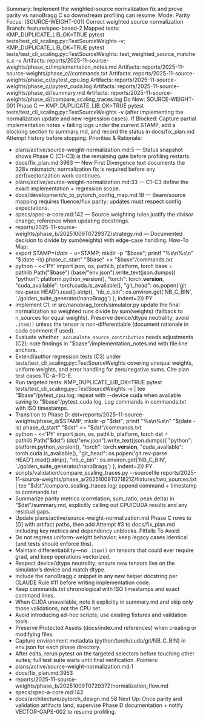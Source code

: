 Summary: Implement the weighted-source normalization fix and prove parity vs nanoBragg C so downstream profiling can resume.
Mode: Parity
Focus: [SOURCE-WEIGHT-001] Correct weighted source normalization
Branch: feature/spec-based-2
Mapped tests: KMP_DUPLICATE_LIB_OK=TRUE pytest tests/test_cli_scaling.py::TestSourceWeights -v; KMP_DUPLICATE_LIB_OK=TRUE pytest tests/test_cli_scaling.py::TestSourceWeights::test_weighted_source_matches_c -v
Artifacts: reports/2025-11-source-weights/phase_c/<STAMP>/implementation_notes.md
Artifacts: reports/2025-11-source-weights/phase_c/<STAMP>/commands.txt
Artifacts: reports/2025-11-source-weights/phase_c/<STAMP>/pytest_cpu.log
Artifacts: reports/2025-11-source-weights/phase_c/<STAMP>/pytest_cuda.log
Artifacts: reports/2025-11-source-weights/phase_d/<STAMP>/summary.md
Artifacts: reports/2025-11-source-weights/phase_d/<STAMP>/compare_scaling_traces.log
Do Now: SOURCE-WEIGHT-001 Phase C — KMP_DUPLICATE_LIB_OK=TRUE pytest tests/test_cli_scaling.py::TestSourceWeights -v (after implementing the normalization update and new regression cases).
If Blocked: Capture partial implementation notes + failing logs under the current STAMP, add a blocking section to summary.md, and record the status in docs/fix_plan.md Attempt history before stopping.
Priorities & Rationale:
- plans/active/source-weight-normalization.md:5 — Status snapshot shows Phase C (C1–C3) is the remaining gate before profiling restarts.
- docs/fix_plan.md:3963 — New First Divergence text documents the 328× mismatch; normalization fix is required before any perf/vectorization work continues.
- plans/active/source-weight-normalization.md:33 — C1–C3 define the exact implementation + regression scope.
- docs/development/c_to_pytorch_config_map.md:18 — Beam/source mapping requires fluence/flux parity; updates must respect config expectations.
- specs/spec-a-core.md:142 — Source weighting rules justify the divisor change; reference when updating docstrings.
- reports/2025-11-source-weights/phase_b/20251009T072937Z/strategy.md — Documented decision to divide by sum(weights) with edge-case handling.
How-To Map:
- export STAMP=$(date -u +%Y%m%dT%H%M%SZ); base=reports/2025-11-source-weights/phase_c/$STAMP; mkdir -p "$base"; printf "%s\n%s\n" "$(date -Is) phase_c_start" "$base" >> "$base"/commands.txt
- python - <<'PY'
import json, os, pathlib, platform, torch
base = pathlib.Path("$base")
(base/"env.json").write_text(json.dumps({
    "python": platform.python_version(),
    "torch": torch.__version__,
    "cuda_available": torch.cuda.is_available(),
    "git_head": os.popen('git rev-parse HEAD').read().strip(),
    "nb_c_bin": os.environ.get('NB_C_BIN', './golden_suite_generator/nanoBragg')
}, indent=2))
PY
- Implement C1: in src/nanobrag_torch/simulator.py update the final normalization so weighted runs divide by sum(weights) (fallback to n_sources for equal weights). Preserve device/dtype neutrality; avoid `.item()` unless the tensor is non-differentiable (document rationale in code comment if used).
- Evaluate whether `_accumulate_source_contribution` needs adjustments (C2); note findings in "$base"/implementation_notes.md with file:line anchors.
- Extend/author regression tests (C3) under tests/test_cli_scaling.py::TestSourceWeights covering unequal weights, uniform weights, and error handling for zero/negative sums. Cite plan test cases TC-A–TC-E.
- Run targeted tests: KMP_DUPLICATE_LIB_OK=TRUE pytest tests/test_cli_scaling.py::TestSourceWeights -v | tee "$base"/pytest_cpu.log; repeat with --device cuda when available saving to "$base"/pytest_cuda.log. Log commands in commands.txt with ISO timestamps.
- Transition to Phase D: dst=reports/2025-11-source-weights/phase_d/$STAMP; mkdir -p "$dst"; printf "%s\n%s\n" "$(date -Is) phase_d_start" "$dst" >> "$dst"/commands.txt
- python - <<'PY'
import json, os, pathlib, platform, torch
dst = pathlib.Path("$dst")
(dst/"env.json").write_text(json.dumps({
    "python": platform.python_version(),
    "torch": torch.__version__,
    "cuda_available": torch.cuda.is_available(),
    "git_head": os.popen('git rev-parse HEAD').read().strip(),
    "nb_c_bin": os.environ.get('NB_C_BIN', './golden_suite_generator/nanoBragg')
}, indent=2))
PY
- scripts/validation/compare_scaling_traces.py --sourcefile reports/2025-11-source-weights/phase_a/20251009T071821Z/fixtures/two_sources.txt | tee "$dst"/compare_scaling_traces.log; append command + timestamp to commands.txt
- Summarize parity metrics (correlation, sum_ratio, peak delta) in "$dst"/summary.md, explicitly calling out CPU/CUDA results and any residual gaps.
- Update plans/active/source-weight-normalization.md Phase C rows to [D] with artifact paths, then add Attempt #3 to docs/fix_plan.md including key metrics and dependency unblocks.
Pitfalls To Avoid:
- Do not regress uniform-weight behavior; keep legacy cases identical (unit tests should enforce this).
- Maintain differentiability—no `.item()` on tensors that could ever require grad, and keep operations vectorized.
- Respect device/dtype neutrality; ensure new tensors live on the simulator’s device and match dtype.
- Include the nanoBragg.c snippet in any new helper docstring per CLAUDE Rule #11 before writing implementation code.
- Keep commands.txt chronological with ISO timestamps and exact command lines.
- When CUDA unavailable, note it explicitly in summary.md and skip only those validations, not the CPU set.
- Avoid introducing ad-hoc scripts; use existing fixtures and validation tools.
- Preserve Protected Assets (docs/index.md references) when creating or modifying files.
- Capture environment metadata (python/torch/cuda/git/NB_C_BIN) in env.json for each phase directory.
- After edits, rerun pytest on the targeted selectors before touching other suites; full test suite waits until final verification.
Pointers:
- plans/active/source-weight-normalization.md:1
- docs/fix_plan.md:3953
- reports/2025-11-source-weights/phase_b/20251009T072937Z/normalization_flow.md
- specs/spec-a-core.md:142
- docs/architecture/pytorch_design.md:58
Next Up: Once parity and validation artifacts land, supervise Phase D documentation + notify VECTOR-GAPS-002 to resume profiling.
